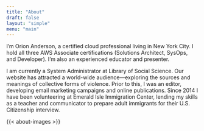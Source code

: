 ```yaml
---
title: "About"
draft: false
layout: "simple"
menu: "main"
---
```


I’m Orion Anderson, a certified cloud professional living in New York City. I hold all three AWS Associate certifications (Solutions Architect, SysOps, and Developer). I’m also an experienced educator and presenter.

I am currently a System Administrator at Library of Social Science. Our website has attracted a world-wide audience—exploring the sources and meanings of collective forms of violence. Prior to this, I was an editor, developing email marketing campaigns and online publications. Since 2014 I have been volunteering at Emerald Isle Immigration Center, lending my skills as a teacher and communicator to prepare adult immigrants for their U.S. Citizenship interview.

{{< about-images >}}